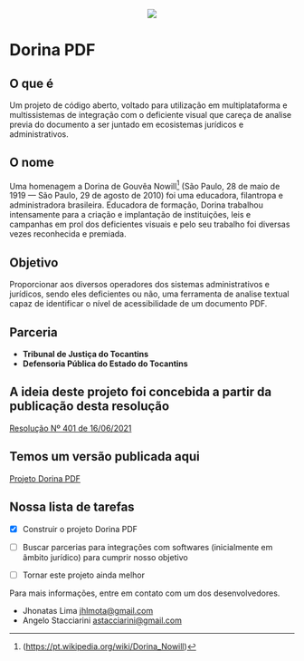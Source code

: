 <p align="center">
  <img src="https://dorinapdf.azurewebsites.net/img/dorinalogoNobg.png" />
</p>


# Dorina PDF


## O que é
Um projeto de código aberto, voltado para utilização em multiplataforma e multissistemas de integração com o deficiente visual que careça de analise previa do documento a ser juntado em ecosistemas jurídicos e administrativos.


## O nome
Uma homenagem a Dorina de Gouvêa Nowill[^1] (São Paulo, 28 de maio de 1919 — São Paulo, 29 de agosto de 2010) foi uma educadora, filantropa e administradora brasileira. Educadora de formação, Dorina trabalhou intensamente para a criação e implantação de instituições, leis e campanhas em prol dos deficientes visuais e pelo seu trabalho foi diversas vezes reconhecida e premiada.


## Objetivo
Proporcionar aos diversos operadores dos sistemas administrativos e jurídicos, sendo eles deficientes ou não, uma ferramenta de analise textual capaz de identificar o nível de acessibilidade de um documento PDF.


## Parceria
- **Tribunal de Justiça do Tocantins**
- **Defensoria Pública do Estado do Tocantins**


## A ideia deste projeto foi concebida a partir da publicação desta resolução
<a href="https://atos.cnj.jus.br/atos/detalhar/3987" target="_blank">Resolução Nº 401 de 16/06/2021</a>


## Temos um versão publicada aqui
[Projeto Dorina PDF](https://dorinapdf.azurewebsites.net/)


## Nossa lista de tarefas
- [x] Construir o projeto Dorina PDF
- [ ] Buscar parcerias para integrações com softwares (inicialmente em âmbito jurídico) para cumprir nosso objetivo
- [ ] Tornar este projeto ainda melhor


Para mais informações, entre em contato com um dos desenvolvedores.

- Jhonatas Lima <jhlmota@gmail.com>
- Angelo Stacciarini <astacciarini@gmail.com>





[^1]: (https://pt.wikipedia.org/wiki/Dorina_Nowill)


